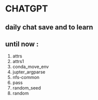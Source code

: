 # CHATGPT
## daily chat save and to learn 
## until now :
1. attrs
2. attrs1
3. conda_move_env
4. jupter_argparse
5. nfs-common
6. pass
7. random_seed
8. random
